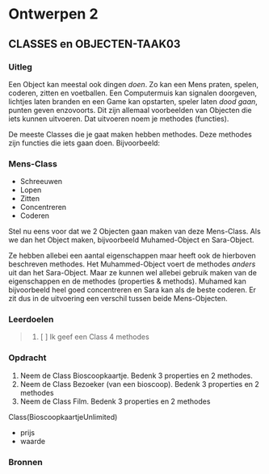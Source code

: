 # Ontwerpen 2

## CLASSES en OBJECTEN-TAAK03

### Uitleg

Een Object kan meestal ook dingen _doen_. Zo kan een Mens praten, spelen, coderen, zitten en voetballen. Een Computermuis kan signalen doorgeven, lichtjes laten branden en een Game kan opstarten, speler laten _dood gaan_, punten geven enzovoorts. Dit zijn allemaal voorbeelden van Objecten die iets kunnen uitvoeren. Dat uitvoeren noem je methodes (functies).

De meeste Classes die je gaat maken hebben methodes. Deze methodes zijn functies die iets gaan doen. Bijvoorbeeld:

### Mens-Class

- Schreeuwen
- Lopen
- Zitten
- Concentreren
- Coderen

Stel nu eens voor dat we 2 Objecten gaan maken van deze Mens-Class. Als we dan het Object maken, bijvoorbeeld Muhamed-Object en Sara-Object.

Ze hebben allebei een aantal eigenschappen maar heeft ook de hierboven beschreven methodes. Het Muhammed-Object voert de methodes _anders_ uit dan het Sara-Object. Maar ze kunnen wel allebei gebruik maken van de eigenschappen en de methodes (properties & methods). Muhamed kan bijvoorbeeld heel goed concentreren en Sara kan als de beste coderen. Er zit dus in de uitvoering een verschil tussen beide Mens-Objecten.

### Leerdoelen

> 1. [ ] Ik geef een Class 4 methodes

### Opdracht

1. Neem de Class Bioscoopkaartje. Bedenk 3 properties en 2 methodes.
2. Neem de Class Bezoeker (van een bioscoop). Bedenk 3 properties en 2 methodes
3. Neem de Class Film. Bedenk 3 properties en 2 methodes

Class(BioscoopkaartjeUnlimited)
- prijs
- waarde



### Bronnen
